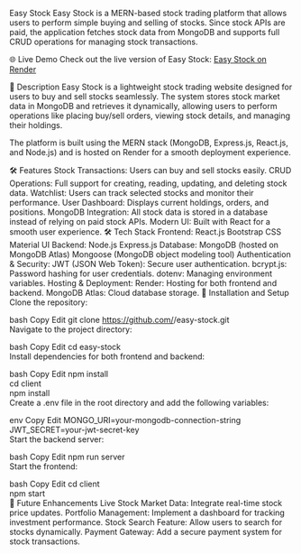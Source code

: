 Easy Stock
Easy Stock is a MERN-based stock trading platform that allows users to perform simple buying and selling of stocks. Since stock APIs are paid, the application fetches stock data from MongoDB and supports full CRUD operations for managing stock transactions.

🌐 Live Demo
Check out the live version of Easy Stock: [Easy Stock on Render](https://easy-stock-frontend.onrender.com)

📖 Description
Easy Stock is a lightweight stock trading website designed for users to buy and sell stocks seamlessly. The system stores stock market data in MongoDB and retrieves it dynamically, allowing users to perform operations like placing buy/sell orders, viewing stock details, and managing their holdings.

The platform is built using the MERN stack (MongoDB, Express.js, React.js, and Node.js) and is hosted on Render for a smooth deployment experience.

🛠️ Features
Stock Transactions: Users can buy and sell stocks easily.
CRUD Operations: Full support for creating, reading, updating, and deleting stock data.
Watchlist: Users can track selected stocks and monitor their performance.
User Dashboard: Displays current holdings, orders, and positions.
MongoDB Integration: All stock data is stored in a database instead of relying on paid stock APIs.
Modern UI: Built with React for a smooth user experience.
🛠️ Tech Stack
Frontend:
React.js
Bootstrap CSS
Material UI
Backend:
Node.js
Express.js
Database:
MongoDB (hosted on MongoDB Atlas)
Mongoose (MongoDB object modeling tool)
Authentication & Security:
JWT (JSON Web Token): Secure user authentication.
bcrypt.js: Password hashing for user credentials.
dotenv: Managing environment variables.
Hosting & Deployment:
Render: Hosting for both frontend and backend.
MongoDB Atlas: Cloud database storage.
🚀 Installation and Setup
Clone the repository:

bash
Copy
Edit
git clone https://github.com/<your-username>/easy-stock.git  
Navigate to the project directory:

bash
Copy
Edit
cd easy-stock  
Install dependencies for both frontend and backend:

bash
Copy
Edit
npm install  
cd client  
npm install  
Create a .env file in the root directory and add the following variables:

env
Copy
Edit
MONGO_URI=your-mongodb-connection-string  
JWT_SECRET=your-jwt-secret-key  
Start the backend server:

bash
Copy
Edit
npm run server  
Start the frontend:

bash
Copy
Edit
cd client  
npm start  
🔮 Future Enhancements
Live Stock Market Data: Integrate real-time stock price updates.
Portfolio Management: Implement a dashboard for tracking investment performance.
Stock Search Feature: Allow users to search for stocks dynamically.
Payment Gateway: Add a secure payment system for stock transactions.
